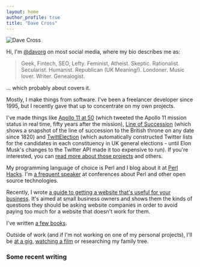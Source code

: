 ```yaml
---
layout: home
author_profile: true
title: "Dave Cross"
---
```


![Dave Cross](/img/dc-cartoon.png)

Hi, I'm [@davorg](https://links.davecross.co.uk/) on most social media, where my bio
describes me as:

> Geek, Fintech, SEO, Lefty. Feminist, Atheist. Skeptic. Rationalist. Secularist. Humanist. Republican (UK Meaning!). Londoner. Music lover. Writer. Genealogist.

... which probably about covers it.

Mostly, I make things from software. I've been a freelancer developer since 1995, but I recently gave that up
to concentrate on my own projects.

I've made things like
[Apollo 11 at 50](https://twitter.com/apollo11at50)
(which tweeted the Apollo 11 mission status in real time, fifty years after
the mission),
 [Line of Succession](https://lineofsuccession.co.uk/)
(which shows a snapshot of the line of succession to the British throne on
any date since 1820)
and
[TwittElection](https://twittelection.co.uk/)
(which automatically constructed Twitter lists for the candidates in
each constituency in UK general elections - until Elon Musk's changes
to the Twitter API made it too expensive to run). If you're interested,
you can [read more about those projects](/projects/) and others.

My programming language of choice is Perl and I blog about it at
[Perl Hacks](https://perlhacks.com/). I'm
[a frequent speaker](https://talks.davecross.co.uk/)
at conferences about Perl and other open source technologies.

Recently, I wrote
[a guide to getting a website that's useful for your business](https://websiteguide.davecross.co.uk/).
It's aimed at small business owners and shows them the kinds of questions
they should be asking website companies in order to avoid paying too much
for a website that doesn't work for them.

I've written [a few books](/books/).

Outside of work (and if I'm not working on one of my personal projects), I'll
be [at a gig](https://songkick.com/users/davorg), 
[watching a film](https://letterboxd.com/realdavorg) or researching my family tree.

### Some recent writing

<div id="feed_here" />

<!--script src="https://code.jquery.com/jquery-3.6.3.min.js"
        integrity="sha256-pvPw+upLPUjgMXY0G+8O0xUf+/Im1MZjXxxgOcBQBXU="
        crossorigin="anonymous"></script -->
<script src="https://cdn.davecross.co.uk/js/feed_widget.js"></script>
<script>
const FEEDS = [ {
  url: `https://feeds.davecross.co.uk/blog`,
  desc: 'Blog'
}, {
  url: `https://feeds.davecross.co.uk/dev`,
  desc: 'dev.to'
}, {
  url: `https://feeds.davecross.co.uk/medium`,
  desc: 'Medium'
}, {
  url: `https://feeds.davecross.co.uk/perl`,
  desc: 'Perl Hacks'
}, {
  url: `https://feeds.davecross.co.uk/substack`,
  desc: 'Substack'
} ];

document.addEventListener('DOMContentLoaded', function () {
  make_feed_widget(FEEDS, 'feed_here');
});
</script>

